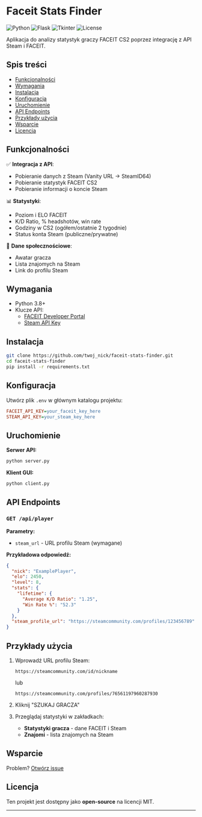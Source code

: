 # Faceit Stats Finder

![Python](https://img.shields.io/badge/python-3.8%2B-blue)
![Flask](https://img.shields.io/badge/flask-2.3.2-green)
![Tkinter](https://img.shields.io/badge/tkinter-gui-yellow)
![License](https://img.shields.io/badge/license-MIT-orange)

Aplikacja do analizy statystyk graczy FACEIT CS2 poprzez integrację z API Steam i FACEIT.

## Spis treści
- [Funkcjonalności](#funkcjonalności)
- [Wymagania](#wymagania)
- [Instalacja](#instalacja)
- [Konfiguracja](#konfiguracja)
- [Uruchomienie](#uruchomienie)
- [API Endpoints](#api-endpoints)
- [Przykłady użycia](#przykłady-użycia)
- [Wsparcie](#wsparcie)
- [Licencja](#licencja)

## Funkcjonalności
✅ **Integracja z API**:
- Pobieranie danych z Steam (Vanity URL → SteamID64)
- Pobieranie statystyk FACEIT CS2
- Pobieranie informacji o koncie Steam

📊 **Statystyki**:
- Poziom i ELO FACEIT
- K/D Ratio, % headshotów, win rate
- Godziny w CS2 (ogółem/ostatnie 2 tygodnie)
- Status konta Steam (publiczne/prywatne)

👤 **Dane społecznościowe**:
- Awatar gracza
- Lista znajomych na Steam
- Link do profilu Steam

## Wymagania
- Python 3.8+
- Klucze API:
  - [FACEIT Developer Portal](https://developers.faceit.com/)
  - [Steam API Key](https://steamcommunity.com/dev/apikey)

## Instalacja
```bash
git clone https://github.com/twoj_nick/faceit-stats-finder.git
cd faceit-stats-finder
pip install -r requirements.txt
```

## Konfiguracja
Utwórz plik `.env` w głównym katalogu projektu:
```ini
FACEIT_API_KEY=your_faceit_key_here
STEAM_API_KEY=your_steam_key_here
```

## Uruchomienie
**Serwer API:**
```bash
python server.py
```

**Klient GUI:**
```bash
python client.py
```


## API Endpoints
### `GET /api/player`
**Parametry:**
- `steam_url` - URL profilu Steam (wymagane)

**Przykładowa odpowiedź:**
```json
{
  "nick": "ExamplePlayer",
  "elo": 2450,
  "level": 8,
  "stats": {
    "lifetime": {
      "Average K/D Ratio": "1.25",
      "Win Rate %": "52.3"
    }
  },
  "steam_profile_url": "https://steamcommunity.com/profiles/123456789"
}
```

## Przykłady użycia
1. Wprowadź URL profilu Steam:
   ```
   https://steamcommunity.com/id/nickname
   ```
   lub
   ```
   https://steamcommunity.com/profiles/76561197960287930
   ```

2. Kliknij "SZUKAJ GRACZA"

3. Przeglądaj statystyki w zakładkach:
   - **Statystyki gracza** - dane FACEIT i Steam
   - **Znajomi** - lista znajomych na Steam

## Wsparcie
Problem? [Otwórz issue](https://github.com/twoj_nick/faceit-stats-finder/issues)

## Licencja
Ten projekt jest dostępny jako **open-source** na licencji MIT.

---
